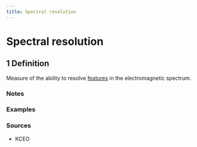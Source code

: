```yaml
---
title: Spectral resolution
---
```


# Spectral resolution

## 1 Definition

Measure of the ability to resolve [features](../feature) in the electromagnetic spectrum. 

### Notes 

### Examples 

### Sources
- KCEO
